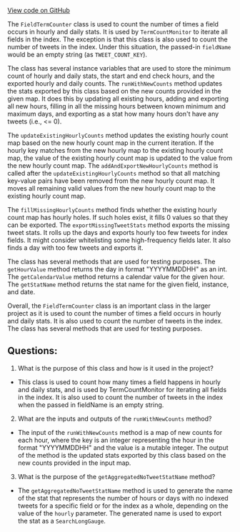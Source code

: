 [View code on GitHub](https://github.com/misbahsy/the-algorithm/src/java/com/twitter/search/earlybird/util/FieldTermCounter.java)

The `FieldTermCounter` class is used to count the number of times a field occurs in hourly and daily stats. It is used by `TermCountMonitor` to iterate all fields in the index. The exception is that this class is also used to count the number of tweets in the index. Under this situation, the passed-in `fieldName` would be an empty string (as `TWEET_COUNT_KEY`).

The class has several instance variables that are used to store the minimum count of hourly and daily stats, the start and end check hours, and the exported hourly and daily counts. The `runWithNewCounts` method updates the stats exported by this class based on the new counts provided in the given map. It does this by updating all existing hours, adding and exporting all new hours, filling in all the missing hours between known minimum and maximum days, and exporting as a stat how many hours don't have any tweets (i.e., <= 0).

The `updateExistingHourlyCounts` method updates the existing hourly count map based on the new hourly count map in the current iteration. If the hourly key matches from the new hourly map to the existing hourly count map, the value of the existing hourly count map is updated to the value from the new hourly count map. The `addAndExportNewHourlyCounts` method is called after the `updateExistingHourlyCounts` method so that all matching key-value pairs have been removed from the new hourly count map. It moves all remaining valid values from the new hourly count map to the existing hourly count map.

The `fillMissingHourlyCounts` method finds whether the existing hourly count map has hourly holes. If such holes exist, it fills 0 values so that they can be exported. The `exportMissingTweetStats` method exports the missing tweet stats. It rolls up the days and exports hourly too few tweets for index fields. It might consider whitelisting some high-frequency fields later. It also finds a day with too few tweets and exports it.

The class has several methods that are used for testing purposes. The `getHourValue` method returns the day in format "YYYYMMDDHH" as an int. The `getCalendarValue` method returns a calendar value for the given hour. The `getStatName` method returns the stat name for the given field, instance, and date.

Overall, the `FieldTermCounter` class is an important class in the larger project as it is used to count the number of times a field occurs in hourly and daily stats. It is also used to count the number of tweets in the index. The class has several methods that are used for testing purposes.
## Questions: 
 1. What is the purpose of this class and how is it used in the project?
- This class is used to count how many times a field happens in hourly and daily stats, and is used by TermCountMonitor for iterating all fields in the index. It is also used to count the number of tweets in the index when the passed in fieldName is an empty string.
2. What are the inputs and outputs of the `runWithNewCounts` method?
- The input of the `runWithNewCounts` method is a map of new counts for each hour, where the key is an integer representing the hour in the format "YYYYMMDDHH" and the value is a mutable integer. The output of the method is the updated stats exported by this class based on the new counts provided in the input map.
3. What is the purpose of the `getAggregatedNoTweetStatName` method?
- The `getAggregatedNoTweetStatName` method is used to generate the name of the stat that represents the number of hours or days with no indexed tweets for a specific field or for the index as a whole, depending on the value of the `hourly` parameter. The generated name is used to export the stat as a `SearchLongGauge`.